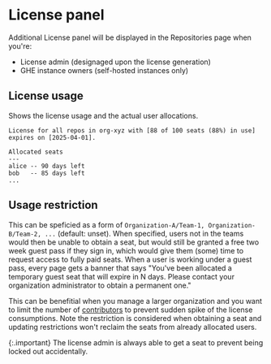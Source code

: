 # License panel

Additional License panel will be displayed in the Repositories page when you're:

- License admin (designaged upon the license generation)
- GHE instance owners (self-hosted instances only)

<a id="license-usage"></a>

## License usage

Shows the license usage and the actual user allocations.

```
License for all repos in org-xyz with [88 of 100 seats (88%) in use] expires on [2025-04-01].

Allocated seats
---
alice -- 90 days left
bob   -- 85 days left
...
```

<a id="usage-restriction"></a>

## Usage restriction

This can be speficied as a form of `Organization-A/Team-1, Organization-B/Team-2, ...` (default: unset). When specified, users not in the teams would then be unable to obtain a seat, but would still be granted a free two week guest pass if they sign in, which would give them (some) time to request access to fully paid seats. When a user is working under a guest pass, every page gets a banner that says "You've been allocated a temporary guest seat that will expire in N days. Please contact your organization administrator to obtain a permanent one."

This can be benefitial when you manage a larger organization and you want to limit the number of [contributors](subscriptions.md#selecting-a-plan) to prevent sudden spike of the license consumptions. Note the restriction is considered when obtaining a seat and updating restrictions won't reclaim the seats from already allocated users.

{:.important}
The license admin is always able to get a seat to prevent being locked out accidentally.

